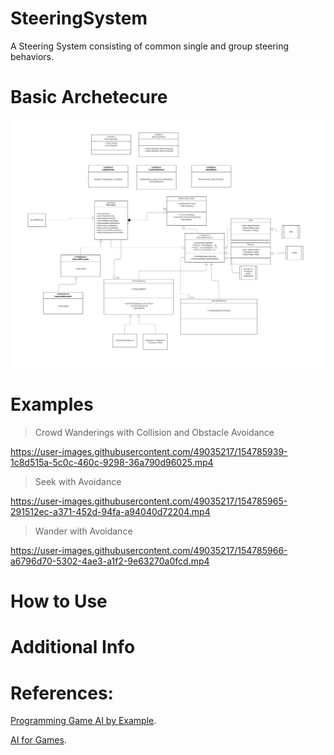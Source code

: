 # SteeringSystem
A Steering System consisting of common single and group steering behaviors.


# Basic Archetecure
![Class Diagram](https://github.com/aOttf/SteeringSystem/blob/main/PreviewImage/SteeringUML.png)

# Examples
> Crowd Wanderings with Collision and Obstacle Avoidance

https://user-images.githubusercontent.com/49035217/154785939-1c8d515a-5c0c-460c-9298-36a790d96025.mp4

> Seek with Avoidance

https://user-images.githubusercontent.com/49035217/154785965-291512ec-a371-452d-94fa-a94040d72204.mp4

> Wander with Avoidance

https://user-images.githubusercontent.com/49035217/154785966-a6796d70-5302-4ae3-a1f2-9e63270a0fcd.mp4

# How to Use

# Additional Info

# References:

[Programming Game AI by Example](https://www.amazon.ca/Programming-Game-Example-Mat-Buckland/dp/1556220782).

[AI for Games](https://www.amazon.ca/AI-Games-Third-Ian-Millington/dp/0367670569/ref=pd_lpo_1?pd_rd_i=0367670569&psc=1).
            














